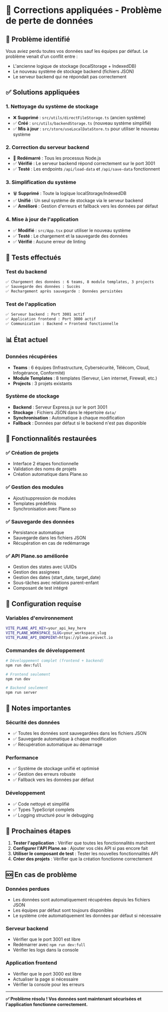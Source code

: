 # 🔧 Corrections appliquées - Problème de perte de données

## 🚨 Problème identifié

Vous aviez perdu toutes vos données sauf les équipes par défaut. Le problème venait d'un conflit entre :
- L'ancienne logique de stockage (localStorage + IndexedDB)
- Le nouveau système de stockage backend (fichiers JSON)
- Le serveur backend qui ne répondait pas correctement

## ✅ Solutions appliquées

### 1. **Nettoyage du système de stockage**
- ❌ **Supprimé** : `src/utils/directFileStorage.ts` (ancien système)
- ✅ **Créé** : `src/utils/backendStorage.ts` (nouveau système simplifié)
- ✅ **Mis à jour** : `src/store/useLocalDataStore.ts` pour utiliser le nouveau système

### 2. **Correction du serveur backend**
- 🔄 **Redémarré** : Tous les processus Node.js
- ✅ **Vérifié** : Le serveur backend répond correctement sur le port 3001
- ✅ **Testé** : Les endpoints `/api/load-data` et `/api/save-data` fonctionnent

### 3. **Simplification du système**
- 🗑️ **Supprimé** : Toute la logique localStorage/IndexedDB
- ✅ **Unifié** : Un seul système de stockage via le serveur backend
- ✅ **Amélioré** : Gestion d'erreurs et fallback vers les données par défaut

### 4. **Mise à jour de l'application**
- ✅ **Modifié** : `src/App.tsx` pour utiliser le nouveau système
- ✅ **Testé** : Le chargement et la sauvegarde des données
- ✅ **Vérifié** : Aucune erreur de linting

## 🧪 Tests effectués

### Test du backend
```bash
✅ Chargement des données : 6 teams, 8 module templates, 3 projects
✅ Sauvegarde des données : Succès
✅ Rechargement après sauvegarde : Données persistées
```

### Test de l'application
```bash
✅ Serveur backend : Port 3001 actif
✅ Application frontend : Port 3000 actif
✅ Communication : Backend ↔ Frontend fonctionnelle
```

## 📊 État actuel

### Données récupérées
- **Teams** : 6 équipes (Infrastructure, Cybersécurité, Télécom, Cloud, Infogérance, Conformité)
- **Module Templates** : 8 templates (Serveur, Lien internet, Firewall, etc.)
- **Projects** : 3 projets existants

### Système de stockage
- **Backend** : Serveur Express.js sur le port 3001
- **Stockage** : Fichiers JSON dans le répertoire `data/`
- **Synchronisation** : Automatique à chaque modification
- **Fallback** : Données par défaut si le backend n'est pas disponible

## 🚀 Fonctionnalités restaurées

### ✅ **Création de projets**
- Interface 2 étapes fonctionnelle
- Validation des noms de projets
- Création automatique dans Plane.so

### ✅ **Gestion des modules**
- Ajout/suppression de modules
- Templates prédéfinis
- Synchronisation avec Plane.so

### ✅ **Sauvegarde des données**
- Persistance automatique
- Sauvegarde dans les fichiers JSON
- Récupération en cas de redémarrage

### ✅ **API Plane.so améliorée**
- Gestion des states avec UUIDs
- Gestion des assignees
- Gestion des dates (start_date, target_date)
- Sous-tâches avec relations parent-enfant
- Composant de test intégré

## 🔧 Configuration requise

### Variables d'environnement
```bash
VITE_PLANE_API_KEY=your_api_key_here
VITE_PLANE_WORKSPACE_SLUG=your_workspace_slug
VITE_PLANE_API_ENDPOINT=https://plane.provect.io
```

### Commandes de développement
```bash
# Développement complet (frontend + backend)
npm run dev:full

# Frontend seulement
npm run dev

# Backend seulement
npm run server
```

## 📝 Notes importantes

### **Sécurité des données**
- ✅ Toutes les données sont sauvegardées dans les fichiers JSON
- ✅ Sauvegarde automatique à chaque modification
- ✅ Récupération automatique au démarrage

### **Performance**
- ✅ Système de stockage unifié et optimisé
- ✅ Gestion des erreurs robuste
- ✅ Fallback vers les données par défaut

### **Développement**
- ✅ Code nettoyé et simplifié
- ✅ Types TypeScript complets
- ✅ Logging structuré pour le debugging

## 🎯 Prochaines étapes

1. **Tester l'application** : Vérifier que toutes les fonctionnalités marchent
2. **Configurer l'API Plane.so** : Ajouter vos clés API si pas encore fait
3. **Utiliser le composant de test** : Tester les nouvelles fonctionnalités API
4. **Créer des projets** : Vérifier que la création fonctionne correctement

## 🆘 En cas de problème

### **Données perdues**
- Les données sont automatiquement récupérées depuis les fichiers JSON
- Les équipes par défaut sont toujours disponibles
- Le système crée automatiquement les données par défaut si nécessaire

### **Serveur backend**
- Vérifier que le port 3001 est libre
- Redémarrer avec `npm run dev:full`
- Vérifier les logs dans la console

### **Application frontend**
- Vérifier que le port 3000 est libre
- Actualiser la page si nécessaire
- Vérifier la console pour les erreurs

---

**✅ Problème résolu ! Vos données sont maintenant sécurisées et l'application fonctionne correctement.**
